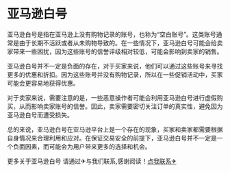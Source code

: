 # 亚马逊白号

亚马逊白号是指在亚马逊上没有购物记录的账号，也称为“空白账号”。这类账号通常是由于长期不活跃或者从未购物导致的。在一些情况下，亚马逊白号可能会给卖家带来一些困扰，因为这些账号的信誉评级相对较低，可能会影响到卖家的销售。

亚马逊白号并不一定是负面的存在，对于买家来说，他们可以通过这些账号来寻找更多的优惠和折扣。因为这些账号并没有购物记录，所以在一些促销活动中，买家可能会更容易地获得优惠。

对于卖家来说，需要注意的是，一些恶意操作者可能会利用亚马逊白号进行虚假购买，从而影响卖家账号的信誉。因此，卖家需要密切关注订单的真实性，避免因为亚马逊白号而遭受损失。

总的来说，亚马逊白号在亚马逊平台上是一个存在的现象，买家和卖家都需要根据自身情况来合理利用和应对。在保证交易安全的前提下，亚马逊白号并不一定是一个负面因素，而可能会为用户带来更多的选择和机会。

更多关于亚马逊白号 请通过✈与我们联系,感谢阅读！[点我联系✈](https://gm.k02.cc)